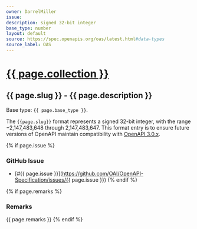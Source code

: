 ```yaml
---
owner: DarrelMiller
issue: 
description: signed 32-bit integer
base_type: number
layout: default
source: https://spec.openapis.org/oas/latest.html#data-types
source_label: OAS
---
```


# <a href="..">{{ page.collection }}</a>

## {{ page.slug }} - {{ page.description }}

Base type: `{{ page.base_type }}`.

The `{{page.slug}}` format represents a signed 32-bit integer, with the range −2,147,483,648 through 2,147,483,647. This format entry is to ensure future versions of OpenAPI maintain compatibility with [OpenAPI 3.0.x](https://spec.openapis.org/oas/v3.0.0).

{% if page.issue %}
### GitHub Issue

* [#{{ page.issue }}](https://github.com/OAI/OpenAPI-Specification/issues/{{ page.issue }})
{% endif %}

{% if page.remarks %}
### Remarks

{{ page.remarks }}
{% endif %}